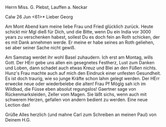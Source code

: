 Herrn Miss. G. Plebst, Lauffen a. Neckar

 Calw 26 Jun <61>*
Lieber Georg

Am Mont Abend kam meine liebe Frau und Fried glücklich zurück. Heute schickt mir Mgl dieß für Dich, und die Bitte, wenn Du ein India vor 3000 years zu verschenken habest, sollest Du es doch fein an Roth schicken, der es mit Dank annehmen werde. Er meine er habe seines an Roth geliehen, sei aber seiner Sache nicht gewiß.

Am Samstag werdet ihr wohl Basel zuhaudern. Ich erst am Montag, wills Gott. Der HErr gebe uns allen ein gesegnetes Festherz, Lust zum Danken und Loben, dann schadet auch etwas Kreuz und Blei an den Füßen nichts. Hunz's Frau machte auch auf mich den Eindruck einer unfesten Gesundheit. Es ist doch traurig, wie so junge Kräfte schon lahm gelegt werden. Der HErr erwecke neue oder wiederbelebe die alten! Frau Pf Möglg sah ich im Wildbad, die Füsse eben absolut regungslos! Gaertner sage von Rückenmarksleiden, Zeller vom Magen. Sie läßt sichs, wenn auch mit schwerem Herzen, gefallen von andern bedient zu werden. Eine neue Lection das!

Grüße Alles herzlich (und mahne Carl zum Schreiben an meinen Paul) von Deinem
 H.G.
